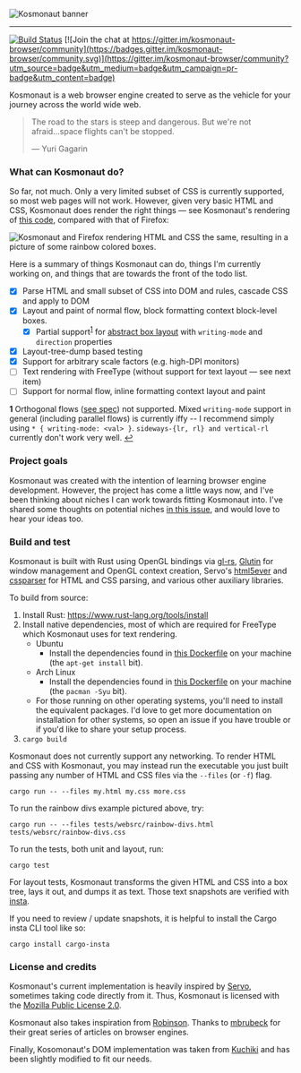 ![Kosmonaut banner](img/Kosmonaut_Banner_1200x400-01.png)

---

[![Build Status](https://travis-ci.com/twilco/kosmonaut.svg?branch=master)](https://travis-ci.com/twilco/kosmonaut) [![Join the chat at https://gitter.im/kosmonaut-browser/community](https://badges.gitter.im/kosmonaut-browser/community.svg)](https://gitter.im/kosmonaut-browser/community?utm_source=badge&utm_medium=badge&utm_campaign=pr-badge&utm_content=badge)

Kosmonaut is a web browser engine created to serve as the vehicle for your journey across the world wide web.

> The road to the stars is steep and dangerous.  But we're not afraid...space flights can't be stopped.
> 
> ― Yuri Gagarin

### What can Kosmonaut do?

So far, not much.  Only a very limited subset of CSS is currently supported, so most web pages will not work.  However, given very basic HTML and CSS, Kosmonaut does render the right things — see Kosmonaut's rendering of [this code](https://github.com/twilco/kosmonaut/blob/eef5274c252038062049769861d02354cbaa4b2a/web/rainbow-divs-incl-css.html), compared with that of Firefox:

![Kosmonaut and Firefox rendering HTML and CSS the same, resulting in a picture of some rainbow colored boxes.](img/rainbow-divs-vs-firefox.png)

Here is a summary of things Kosmonaut can do, things I'm currently working on, and things that are towards the front of the todo list.

- [x] Parse HTML and small subset of CSS into DOM and rules, cascade CSS and apply to DOM
- [x] Layout and paint of normal flow, block formatting context block-level boxes.
     - [x] Partial support<sup id="a1">[1](#f1)</sup> for [abstract box layout](https://drafts.csswg.org/css-writing-modes-4/#abstract-layout) with `writing-mode` and `direction` properties
- [x] Layout-tree-dump based testing
- [x] Support for arbitrary scale factors (e.g. high-DPI monitors)
- [ ] Text rendering with FreeType (without support for text layout — see next item)
- [ ] Support for normal flow, inline formatting context layout and paint

<b id="f1">1</b> Orthogonal flows ([see spec](https://drafts.csswg.org/css-writing-modes-4/#orthogonal-flows)) not supported. 
Mixed `writing-mode` support in general (including parallel flows) is currently iffy -- I recommend simply using `* { writing-mode: <val> }`.  `sideways-{lr, rl} and vertical-rl` currently don't work very well. [↩](#a1)

### Project goals

Kosmonaut was created with the intention of learning browser engine development.  However, the project has come a little ways now, and I've been thinking about niches I can work towards fitting Kosmonaut into.  I've shared some thoughts on potential niches [in this issue](https://github.com/twilco/kosmonaut/issues/6), and would love to hear your ideas too. 

### Build and test

Kosmonaut is built with Rust using OpenGL bindings via [gl-rs](https://github.com/brendanzab/gl-rs), [Glutin](https://github.com/rust-windowing/glutin) for window management and OpenGL context creation, Servo's [html5ever](https://github.com/servo/html5ever) and [cssparser](https://github.com/servo/rust-cssparser) for HTML and CSS parsing, and various other auxiliary libraries.

To build from source:

1. Install Rust: https://www.rust-lang.org/tools/install
2. Install native dependencies, most of which are required for FreeType which Kosmonaut uses for text rendering.  
    * Ubuntu
        * Install the dependencies found in [this Dockerfile](docker/Dockerfile-ubuntu) on your machine (the `apt-get install` bit).
    * Arch Linux 
        * Install the dependencies found in [this Dockerfile](docker/Dockerfile-arch) on your machine (the `pacman -Syu` bit).
    * For those running on other operating systems, you'll need to install the equivalent packages.  I'd love to get more documentation on installation for other systems, so open an issue if you have trouble or if you'd like to share your setup process.
3. `cargo build`

Kosmonaut does not currently support any networking.  To render HTML and CSS with Kosmonaut, you may instead run the executable you just built passing any number of HTML and CSS files via the `--files` (or `-f`) flag.

`cargo run -- --files my.html my.css more.css`

To run the rainbow divs example pictured above, try:

`cargo run -- --files tests/websrc/rainbow-divs.html tests/websrc/rainbow-divs.css`

To run the tests, both unit and layout, run:

`cargo test`

For layout tests, Kosmonaut transforms the given HTML and CSS into a box tree, lays it out, and dumps it as text.  Those text snapshots are verified with [insta](https://docs.rs/insta/latest/insta/index.html).

If you need to review / update snapshots, it is helpful to install the Cargo insta CLI tool like so:

`cargo install cargo-insta`
 
### License and credits

Kosmonaut's current implementation is heavily inspired by [Servo](https://github.com/servo/servo), sometimes taking code directly from it.  Thus, Kosmonaut is licensed with the [Mozilla Public License 2.0](https://www.mozilla.org/en-US/MPL/2.0/).

Kosmonaut also takes inspiration from [Robinson](https://github.com/mbrubeck/robinson).  Thanks to [mbrubeck](https://github.com/mbrubeck) for their great series of articles on browser engines.

Finally, Kosomonaut's DOM implementation was taken from [Kuchiki](https://github.com/kuchiki-rs/kuchiki) and has been slightly modified to fit our needs.
